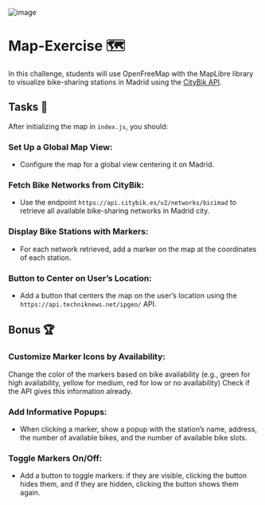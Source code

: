 ![image](https://github.com/TheBridge-FullStackDeveloper/map-exercise-LA-metro/assets/33903092/51876334-cc02-4c8d-b840-c6355c85046f)

# Map-Exercise 🗺️

In this challenge, students will use OpenFreeMap with the MapLibre library to visualize bike-sharing stations in Madrid using the [CityBik API](https://citybik.es/). 

## Tasks 📝

After initializing the map in `index.js`, you should:

### Set Up a Global Map View:
- Configure the map for a global view centering it on Madrid. 

### Fetch Bike Networks from CityBik:
- Use the endpoint `https://api.citybik.es/v2/networks/bicimad` to retrieve all available bike-sharing networks in Madrid city.

### Display Bike Stations with Markers:
- For each network retrieved, add a marker on the map at the coordinates of each station.

### Button to Center on User’s Location:
- Add a button that centers the map on the user’s location using the `https://api.techniknews.net/ipgeo/` API.

## Bonus 🏆

### Customize Marker Icons by Availability:
Change the color of the markers based on bike availability (e.g., green for high availability, yellow for medium, red for low or no availability) Check if the API gives this information already.

### Add Informative Popups:
- When clicking a marker, show a popup with the station’s name, address, the number of available bikes, and the number of available bike slots.

### Toggle Markers On/Off:
- Add a button to toggle markers: if they are visible, clicking the button hides them, and if they are hidden, clicking the button shows them again.
